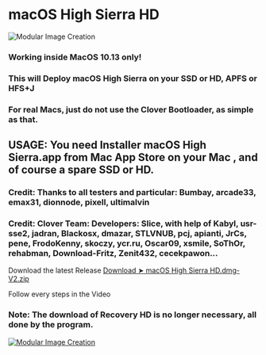 # macOS High Sierra HD

![Modular Image Creation](https://i.servimg.com/u/f62/18/50/18/69/produc12.png)

### Working inside MacOS 10.13 only! 

### This will Deploy macOS High Sierra on your SSD or HD, APFS or HFS+J

### For real Macs,  just do not use the Clover Bootloader, as simple as that.

## USAGE: You need Installer macOS High Sierra.app from Mac App Store on your Mac , and of course a spare SSD or HD. 

### Credit: Thanks to all testers and particular: Bumbay, arcade33, emax31, dionnode, pixell, ultimalvin

### Credit: Clover Team: Developers: Slice, with help of Kabyl, usr-sse2, jadran, Blackosx, dmazar, STLVNUB, pcj, apianti, JrCs, pene, FrodoKenny, skoczy, ycr.ru, Oscar09, xsmile, SoThOr, rehabman, Download-Fritz, Zenit432, cecekpawon...




Download the latest Release [Download ➤ macOS High Sierra HD.dmg-V2.zip](https://github.com/chris1111/macOS-High-Sierra-HD/releases)

Follow every steps in the Video

### Note: The download of Recovery HD is no longer necessary, all done by the program.


[![Modular Image Creation](https://i62.servimg.com/u/f62/18/50/18/69/68747411.png)](https://youtu.be/Djc7jPac66A)
